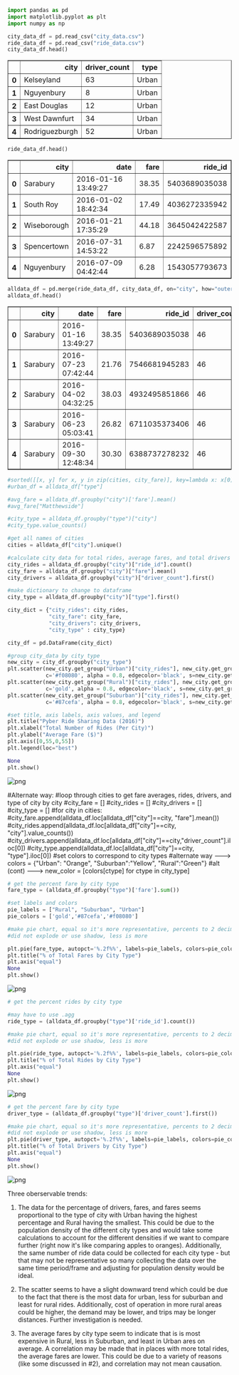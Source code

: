 

```python
import pandas as pd
import matplotlib.pyplot as plt
import numpy as np
```


```python
city_data_df = pd.read_csv("city_data.csv")
ride_data_df = pd.read_csv("ride_data.csv")
city_data_df.head()
```




<div>
<style scoped>
    .dataframe tbody tr th:only-of-type {
        vertical-align: middle;
    }

    .dataframe tbody tr th {
        vertical-align: top;
    }

    .dataframe thead th {
        text-align: right;
    }
</style>
<table border="1" class="dataframe">
  <thead>
    <tr style="text-align: right;">
      <th></th>
      <th>city</th>
      <th>driver_count</th>
      <th>type</th>
    </tr>
  </thead>
  <tbody>
    <tr>
      <th>0</th>
      <td>Kelseyland</td>
      <td>63</td>
      <td>Urban</td>
    </tr>
    <tr>
      <th>1</th>
      <td>Nguyenbury</td>
      <td>8</td>
      <td>Urban</td>
    </tr>
    <tr>
      <th>2</th>
      <td>East Douglas</td>
      <td>12</td>
      <td>Urban</td>
    </tr>
    <tr>
      <th>3</th>
      <td>West Dawnfurt</td>
      <td>34</td>
      <td>Urban</td>
    </tr>
    <tr>
      <th>4</th>
      <td>Rodriguezburgh</td>
      <td>52</td>
      <td>Urban</td>
    </tr>
  </tbody>
</table>
</div>




```python
ride_data_df.head()
```




<div>
<style scoped>
    .dataframe tbody tr th:only-of-type {
        vertical-align: middle;
    }

    .dataframe tbody tr th {
        vertical-align: top;
    }

    .dataframe thead th {
        text-align: right;
    }
</style>
<table border="1" class="dataframe">
  <thead>
    <tr style="text-align: right;">
      <th></th>
      <th>city</th>
      <th>date</th>
      <th>fare</th>
      <th>ride_id</th>
    </tr>
  </thead>
  <tbody>
    <tr>
      <th>0</th>
      <td>Sarabury</td>
      <td>2016-01-16 13:49:27</td>
      <td>38.35</td>
      <td>5403689035038</td>
    </tr>
    <tr>
      <th>1</th>
      <td>South Roy</td>
      <td>2016-01-02 18:42:34</td>
      <td>17.49</td>
      <td>4036272335942</td>
    </tr>
    <tr>
      <th>2</th>
      <td>Wiseborough</td>
      <td>2016-01-21 17:35:29</td>
      <td>44.18</td>
      <td>3645042422587</td>
    </tr>
    <tr>
      <th>3</th>
      <td>Spencertown</td>
      <td>2016-07-31 14:53:22</td>
      <td>6.87</td>
      <td>2242596575892</td>
    </tr>
    <tr>
      <th>4</th>
      <td>Nguyenbury</td>
      <td>2016-07-09 04:42:44</td>
      <td>6.28</td>
      <td>1543057793673</td>
    </tr>
  </tbody>
</table>
</div>




```python
alldata_df = pd.merge(ride_data_df, city_data_df, on="city", how="outer")
alldata_df.head()
```




<div>
<style scoped>
    .dataframe tbody tr th:only-of-type {
        vertical-align: middle;
    }

    .dataframe tbody tr th {
        vertical-align: top;
    }

    .dataframe thead th {
        text-align: right;
    }
</style>
<table border="1" class="dataframe">
  <thead>
    <tr style="text-align: right;">
      <th></th>
      <th>city</th>
      <th>date</th>
      <th>fare</th>
      <th>ride_id</th>
      <th>driver_count</th>
      <th>type</th>
    </tr>
  </thead>
  <tbody>
    <tr>
      <th>0</th>
      <td>Sarabury</td>
      <td>2016-01-16 13:49:27</td>
      <td>38.35</td>
      <td>5403689035038</td>
      <td>46</td>
      <td>Urban</td>
    </tr>
    <tr>
      <th>1</th>
      <td>Sarabury</td>
      <td>2016-07-23 07:42:44</td>
      <td>21.76</td>
      <td>7546681945283</td>
      <td>46</td>
      <td>Urban</td>
    </tr>
    <tr>
      <th>2</th>
      <td>Sarabury</td>
      <td>2016-04-02 04:32:25</td>
      <td>38.03</td>
      <td>4932495851866</td>
      <td>46</td>
      <td>Urban</td>
    </tr>
    <tr>
      <th>3</th>
      <td>Sarabury</td>
      <td>2016-06-23 05:03:41</td>
      <td>26.82</td>
      <td>6711035373406</td>
      <td>46</td>
      <td>Urban</td>
    </tr>
    <tr>
      <th>4</th>
      <td>Sarabury</td>
      <td>2016-09-30 12:48:34</td>
      <td>30.30</td>
      <td>6388737278232</td>
      <td>46</td>
      <td>Urban</td>
    </tr>
  </tbody>
</table>
</div>




```python
#sorted([[x, y] for x, y in zip(cities, city_fare)], key=lambda x: x[0])
#urban_df = alldata_df["type"]
```


```python
#avg_fare = alldata_df.groupby("city")['fare'].mean()
#avg_fare["Matthewside"]
```


```python
#city_type = alldata_df.groupby("type")["city"]
#city_type.value_counts()
```


```python
#get all names of cities
cities = alldata_df["city"].unique()

#calculate city data for total rides, average fares, and total drivers
city_rides = alldata_df.groupby("city")["ride_id"].count()
city_fare = alldata_df.groupby("city")["fare"].mean()
city_drivers = alldata_df.groupby("city")["driver_count"].first()

#make dictionary to change to dataframe
city_type = alldata_df.groupby("city")["type"].first()

city_dict = {"city_rides": city_rides,
             "city_fare": city_fare,
             "city_drivers": city_drivers,
             "city_type" : city_type}
```


```python
city_df = pd.DataFrame(city_dict)

#group city_data by city type    
new_city = city_df.groupby("city_type")
plt.scatter(new_city.get_group("Urban")["city_rides"], new_city.get_group("Urban")["city_fare"], 
            c='#f08080', alpha = 0.8, edgecolor='black', s=new_city.get_group("Urban")["city_drivers"]*5, label="Urban")
plt.scatter(new_city.get_group("Rural")["city_rides"], new_city.get_group("Rural")["city_fare"], 
            c='gold', alpha = 0.8, edgecolor='black', s=new_city.get_group("Rural")["city_drivers"]*5, label="Rural")
plt.scatter(new_city.get_group("Suburban")["city_rides"], new_city.get_group("Suburban")["city_fare"], 
            c='#87cefa', alpha = 0.8, edgecolor='black', s=new_city.get_group("Suburban")["city_drivers"]*5, label="Suburban")

#set title, axis labels, axis values, and legend
plt.title("Pyber Ride Sharing Data (2016)")
plt.xlabel("Total Number of Rides (Per City)")
plt.ylabel("Average Fare ($)")
plt.axis([0,55,0,55])
plt.legend(loc="best")

None
plt.show()
```


![png](output_8_0.png)


#Alternate way:
#loop through cities to get fare averages, rides, drivers, and type of city by city
#city_fare = []
#city_rides = []
#city_drivers = []
#city_type = []
#for city in cities:
#city_fare.append(alldata_df.loc[alldata_df["city"]==city, "fare"].mean())
#city_rides.append(alldata_df.loc[alldata_df["city"]==city, "city"].value_counts())
#city_drivers.append(alldata_df.loc[alldata_df["city"]==city,"driver_count"].iloc[0])
#city_type.append(alldata_df.loc[alldata_df["city"]==city, "type"].iloc[0])
#set colors to correspond to city types
#alternate way ---> colors = {"Urban": "Orange", "Suburban":"Yellow", "Rural":"Green"}
#alt (cont) ---> new_color = [colors[ctype] for ctype in city_type]


```python
# get the percent fare by city type
fare_type = (alldata_df.groupby("type")['fare'].sum())

#set labels and colors
pie_labels = ["Rural", "Suburban", "Urban"]
pie_colors = ['gold','#87cefa','#f08080']

#make pie chart, equal so it's more representative, percents to 2 decimal places
#did not explode or use shadow, less is more

plt.pie(fare_type, autopct='%.2f%%', labels=pie_labels, colors=pie_colors, shadow=False, explode=None, startangle=135)
plt.title("% of Total Fares by City Type")
plt.axis("equal")
None
plt.show()
```


![png](output_10_0.png)



```python
# get the percent rides by city type

#may have to use .agg
ride_type = (alldata_df.groupby("type")['ride_id'].count())

#make pie chart, equal so it's more representative, percents to 2 decimal places
#did not explode or use shadow, less is more

plt.pie(ride_type, autopct='%.2f%%', labels=pie_labels, colors=pie_colors, shadow=False, explode=None, startangle=135)
plt.title("% of Total Rides by City Type")
plt.axis("equal")
None
plt.show()
```


![png](output_11_0.png)



```python
# get the percent fare by city type
driver_type = (alldata_df.groupby("type")['driver_count'].first())

#make pie chart, equal so it's more representative, percents to 2 decimal places
#did not explode or use shadow, less is more
plt.pie(driver_type, autopct='%.2f%%', labels=pie_labels, colors=pie_colors, shadow=False, explode=None, startangle=135)
plt.title("% of Total Drivers by City Type")
plt.axis("equal")
None
plt.show()
```


![png](output_12_0.png)


Three oberservable trends:

1) The data for the percentage of drivers, fares, and fares seems proportional to the type of city with Urban having the highest percentage and Rural having the smallest. This could be due to the population density of the different city types and would take some calculations to account for the different densities if we want to compare further (right now it's like comparing apples to oranges). Additionally, the same number of ride data could be collected for each city type - but that may not be representative so many collecting the data over the same time period/frame and adjusting for population density would be ideal.

2) The scatter seems to have a slight downward trend which could be due to the fact that there is the most data for urban, less for suburban and least for rural rides. Additionally, cost of operation in more rural areas could be higher, the demand may be lower, and trips may be longer distances. Further investigation is needed.

3) The average fares by city type seem to indicate that is is most expensive in Rural, less in Suburban, and least in Urban ares on average. A correlation may be made that in places with more total rides, the average fares are lower. This could be due to a variety of reasons (like some discussed in #2), and correlation may not mean causation. 
